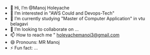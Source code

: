 - 👋 Hi, I’m @Manoj Holeyache
- 👀 I’m interested in "AWS Could and Devops-Tech"
- 🌱 I’m currently studying "Master of Computer Application" in vtu belagavi
- 💞️ I’m looking to collaborate on ...
- 📫 How to reach me " holeyachemanoj3@gmail.com
- 😄 Pronouns: MR Manoj
- ⚡ Fun fact: ...

<!---
Manojhole/Manojhole is a ✨ special ✨ repository because its `README.md` (this file) appears on your GitHub profile.
You can click the Preview link to take a look at your changes.
--->
